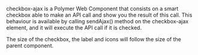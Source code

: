 
checkbox-ajax is a Polymer Web Component that consists on a smart checkbox able to make an API call and show you the result of this call. This behaviour is available by calling sendAjax() method on the checkbox-ajax element, and it will execute the API call if it is checked.




The size of the checkbox, the label and icons will follow the size of the parent component.

